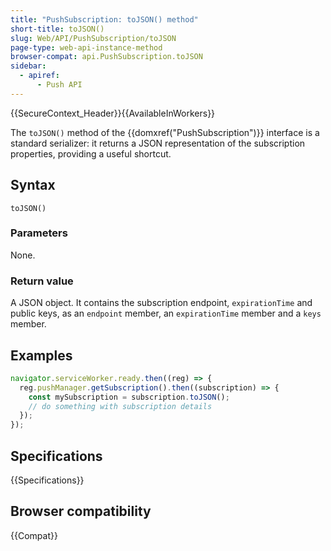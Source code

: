 ```yaml
---
title: "PushSubscription: toJSON() method"
short-title: toJSON()
slug: Web/API/PushSubscription/toJSON
page-type: web-api-instance-method
browser-compat: api.PushSubscription.toJSON
sidebar:
  - apiref:
      - Push API
---
```


{{SecureContext_Header}}{{AvailableInWorkers}}

The `toJSON()` method of the {{domxref("PushSubscription")}} interface is a
standard serializer: it returns a JSON representation of the subscription properties,
providing a useful shortcut.

## Syntax

```js-nolint
toJSON()
```

### Parameters

None.

### Return value

A JSON object. It contains the subscription endpoint, `expirationTime` and public keys, as an
`endpoint` member, an `expirationTime` member and a `keys` member.

## Examples

```js
navigator.serviceWorker.ready.then((reg) => {
  reg.pushManager.getSubscription().then((subscription) => {
    const mySubscription = subscription.toJSON();
    // do something with subscription details
  });
});
```

## Specifications

{{Specifications}}

## Browser compatibility

{{Compat}}
